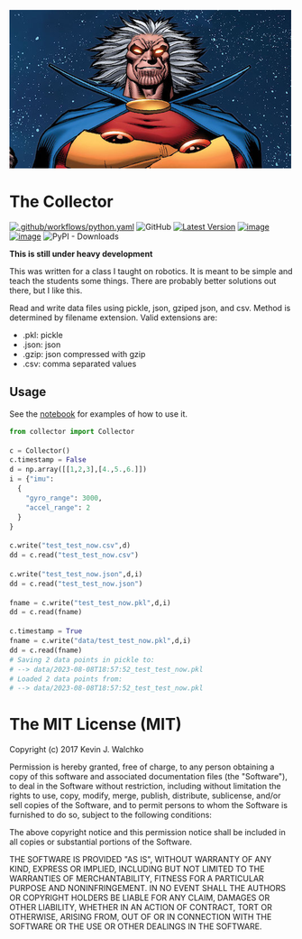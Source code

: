 [![image](https://raw.githubusercontent.com/MomsFriendlyRobotCompany/the-collector/master/pics/header.jpg)](https://github.com/MomsFriendlyRobotCompany/the-collector)

# The Collector

[![.github/workflows/python.yaml](https://github.com/MomsFriendlyRobotCompany/the_collector/actions/workflows/python.yaml/badge.svg)](https://github.com/MomsFriendlyRobotCompany/the_collector/actions/workflows/python.yaml)
![GitHub](https://img.shields.io/github/license/MomsFriendlyRobotCompany/the-collector)
[![Latest Version](https://img.shields.io/pypi/v/the-collector.svg)](https://pypi.python.org/pypi/the-collector/)
[![image](https://img.shields.io/pypi/pyversions/the-collector.svg)](https://pypi.python.org/pypi/the-collector)
[![image](https://img.shields.io/pypi/format/the-collector.svg)](https://pypi.python.org/pypi/the-collector)
![PyPI - Downloads](https://img.shields.io/pypi/dm/opencv_camera?color=aqua)

**This is still under heavy development**

This was written for a class I taught on robotics. It is meant to be simple and
teach the students some things. There are probably better solutions out there,
but I like this.

Read and write data files using pickle, json, gziped
json, and csv. Method is determined by filename extension.
Valid extensions are:

- .pkl: pickle
- .json: json
- .gzip: json compressed with gzip
- .csv: comma separated values

## Usage

See the [notebook](docs/notebooks/the_collector.ipynb) for examples of how to use
it.

```python
from collector import Collector

c = Collector()
c.timestamp = False
d = np.array([[1,2,3],[4.,5.,6.]])
i = {"imu":
  {
    "gyro_range": 3000,
    "accel_range": 2
  }
}

c.write("test_test_now.csv",d)
dd = c.read("test_test_now.csv")

c.write("test_test_now.json",d,i)
dd = c.read("test_test_now.json")

fname = c.write("test_test_now.pkl",d,i)
dd = c.read(fname)

c.timestamp = True
fname = c.write("data/test_test_now.pkl",d,i)
dd = c.read(fname)
# Saving 2 data points in pickle to:
# --> data/2023-08-08T18:57:52_test_test_now.pkl
# Loaded 2 data points from:
# --> data/2023-08-08T18:57:52_test_test_now.pkl
```

# The MIT License (MIT)

Copyright (c) 2017 Kevin J. Walchko

Permission is hereby granted, free of charge, to any person obtaining a
copy of this software and associated documentation files (the
"Software"), to deal in the Software without restriction, including
without limitation the rights to use, copy, modify, merge, publish,
distribute, sublicense, and/or sell copies of the Software, and to
permit persons to whom the Software is furnished to do so, subject to
the following conditions:

The above copyright notice and this permission notice shall be included
in all copies or substantial portions of the Software.

THE SOFTWARE IS PROVIDED "AS IS", WITHOUT WARRANTY OF ANY KIND,
EXPRESS OR IMPLIED, INCLUDING BUT NOT LIMITED TO THE WARRANTIES OF
MERCHANTABILITY, FITNESS FOR A PARTICULAR PURPOSE AND NONINFRINGEMENT.
IN NO EVENT SHALL THE AUTHORS OR COPYRIGHT HOLDERS BE LIABLE FOR ANY
CLAIM, DAMAGES OR OTHER LIABILITY, WHETHER IN AN ACTION OF CONTRACT,
TORT OR OTHERWISE, ARISING FROM, OUT OF OR IN CONNECTION WITH THE
SOFTWARE OR THE USE OR OTHER DEALINGS IN THE SOFTWARE.
